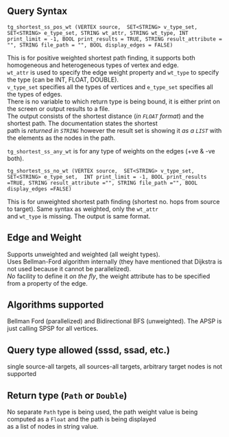## Query Syntax

`tg_shortest_ss_pos_wt (VERTEX source,  SET<STRING> v_type_set,  SET<STRING> e_type_set,
STRING wt_attr, STRING wt_type, INT print_limit = -1, BOOL print_results = TRUE,
STRING result_attribute = "", STRING file_path = "", BOOL display_edges = FALSE)`  

This is for positive weighted shortest path finding, it supports both homogeneous and heterogeneous types of vertex and edge.  
`wt_attr` is used to specify the edge weight property and `wt_type` to specify the type (can be INT, FLOAT, DOUBLE).  
`v_type_set` specifies all the types of vertices and `e_type_set` specifies all the types of edges.  
There is no variable to which return type is being bound, it is either print on the screen or output results to a file.  
The output consists of the shortest distance (_in `FLOAT` format_) and the shortest path. The documentation states the shortest  
path is _returned in `STRING`_ however the result set is showing it _as a `LIST`_ with the elements as the nodes in the path.  

`tg_shortest_ss_any_wt` is for any type of weights on the edges (+ve & -ve both).  

`tg_shortest_ss_no_wt (VERTEX source,  SET<STRING> v_type_set, SET<STRING> e_type_set, 
INT print_limit = -1, BOOL print_results =TRUE, STRING result_attribute ="", STRING file_path ="", BOOL display_edges =FALSE)`  

This is for unweighted shortest path finding (shortest no. hops from source to target). Same syntax as weighted, only the `wt_attr`  
and `wt_type` is missing. The output is same format.

## Edge and Weight

Supports unweighted and weighted (all weight types).  
Uses Bellman-Ford algorithm internally (they have mentioned that Dijkstra is not used because it cannot be parallelized).  
_No_ facility to define it _on the fly_, the weight attribute has to be specified from a property of the edge.  

## Algorithms supported

Bellman Ford (parallelized) and Bidirectional BFS (unweighted). The APSP is just calling SPSP for all vertices.

## Query type allowed (sssd, ssad, etc.)

single source-all targets, all sources-all targets, arbitrary target nodes is not supported  

## Return type (`Path` or `Double`)

No separate `Path` type is being used, the path weight value is being computed as a `Float` and the path is being displayed  
as a list of nodes in string value.  